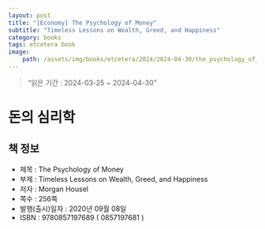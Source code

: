 ```yaml
---
layout: post
title: "[Economy] The Psychology of Money"
subtitle: "Timeless Lessons on Wealth, Greed, and Happiness"
category: books
tags: etcetera book
image:
    path: /assets/img/books/etcetera/2024/2024-04-30/the_psychology_of_money_en.jpg
---
```


> “읽은 기간 : 2024-03-25 ~ 2024-04-30”

# 돈의 심리학

## 책 정보
- 제목 : The Psychology of Money
- 부제 : Timeless Lessons on Wealth, Greed, and Happiness
- 저자 : Morgan Housel
- 쪽수 : 256쪽
- 발행(출시)일자 : 2020년 09월 08일
- ISBN : 9780857197689 ( 0857197681 )